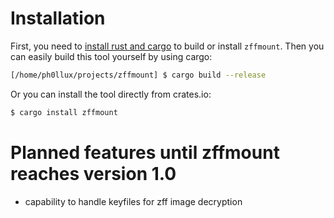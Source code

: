 # Installation

First, you need to [install rust and cargo](https://rustup.rs/) to build or install ```zffmount```.
Then you can easily build this tool yourself by using cargo:
```bash
[/home/ph0llux/projects/zffmount] $ cargo build --release
```
Or you can install the tool directly from crates.io:
```bash
$ cargo install zffmount
```


# Planned features until zffmount reaches version 1.0
- capability to handle keyfiles for zff image decryption
